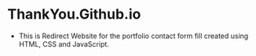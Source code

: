 # ThankYou.Github.io
- This is Redirect Website for the portfolio contact form fill created using HTML, CSS and JavaScript.
